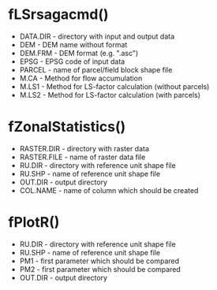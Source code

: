 # fLSrsagacmd()
* DATA.DIR - directory with input and output data
* DEM - DEM name without format
* DEM.FRM - DEM format  (e.g. ".asc")
* EPSG - EPSG code of input data
* PARCEL - name of parcel/field block shape file
* M.CA - Method for flow accumulation
* M.LS1 - Method for LS-factor calculation (without parcels)
* M.LS2 - Method for LS-factor calculation (with parcels)

# fZonalStatistics()
* RASTER.DIR - directory with raster data
* RASTER.FILE - name of raster data file 
* RU.DIR - directory with reference unit shape file
* RU.SHP - name of reference unit shape file
* OUT.DIR - output directory
* COL.NAME - name of column which should be created

# fPlotR()
* RU.DIR - directory with reference unit shape file
* RU.SHP - name of reference unit shape file
* PM1 - first parameter which should be compared
* PM2 - first parameter which should be compared
* OUT.DIR - output directory
